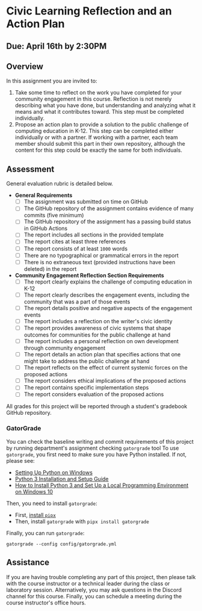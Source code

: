 # Civic Learning Reflection and an Action Plan 

## Due: April 16th by 2:30PM

## Overview

In this assignment you are invited to:

1. Take some time to reflect on the work you have completed for your community engagement in this course. Reflection is not merely describing what you have done, but understanding and analyzing what it means and what it contributes toward. This step must be completed individually.
2. Propose an action plan to provide a solution to the public challenge of computing education in K-12. This step can be completed either individually or with a partner. If working with a partner, each team member should submit this part in their own repository, although the content for this step could be exactly the same for both individuals.

## Assessment

General evaluation rubric is detailed below. 

- **General Requirements**
  - [ ] The assignment was submitted on time on GitHub
  - [ ] The GitHub repository of the assignment contains evidence of many commits (five minimum)
  - [ ] The GitHub repository of the assignment has a passing build status in GitHub Actions
  - [ ] The report includes all sections in the provided template
  - [ ] The report cites at least three references
  - [ ] The report consists of at least `1000` words
  - [ ] There are no typographical or grammatical errors in the report
  - [ ] There is no extraneous text (provided instructions have been deleted) in the report

- **Community Engagement Reflection Section Requirements**
  - [ ] The report clearly explains the challenge of computing education in K-12
  - [ ] The report clearly describes the engagement events, including the community that was a part of those events  
  - [ ] The report details positive and negative aspects of the engagement events
  - [ ] The report includes a reflection on the writer's civic identity
  - [ ] The report provides awareness of civic systems that shape outcomes for communities for the public challenge at hand
  - [ ] The report includes a personal reflection on own development through community engagement
  - [ ] The report details an action plan that specifies actions that one might take to address the public challenge at hand
  - [ ] The report reflects on the effect of current systemic forces on the proposed actions
  - [ ] The report considers ethical implications of the proposed actions
  - [ ] The report contains specific implementation steps
  - [ ] The report considers evaluation of the proposed actions
  
All grades for this project will be reported through a student's gradebook GitHub repository.

### GatorGrade

You can check the baseline writing and commit requirements of this project by running department's assignment checking `gatorgrade` tool To use `gatorgrade`, you first need to make sure you have Python installed. If not, please see:

- [Setting Up Python on Windows](https://realpython.com/lessons/python-windows-setup/)
- [Python 3 Installation and Setup Guide](https://realpython.com/installing-python/)
- [How to Install Python 3 and Set Up a Local Programming Environment on Windows 10](https://www.digitalocean.com/community/tutorials/how-to-install-python-3-and-set-up-a-local-programming-environment-on-windows-10)

Then, you need to install `gatorgrade`:

- First, [install `pipx`](https://pypa.github.io/pipx/installation/)
- Then, install `gatorgrade` with `pipx install gatorgrade`

Finally, you can run `gatorgrade`:

`gatorgrade --config config/gatorgrade.yml`

## Assistance

If you are having trouble completing any part of this project, then please talk with the course instructor or a technical leader during the class or laboratory session. Alternatively, you may ask questions in the Discord channel for this course. Finally, you can schedule a meeting during the course instructor's office hours.
